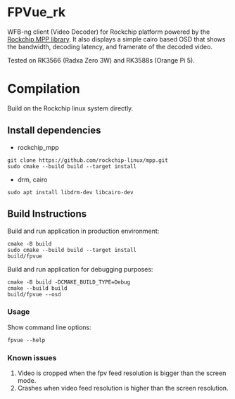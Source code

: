 # FPVue_rk

WFB-ng client (Video Decoder) for Rockchip platform powered by the [Rockchip MPP library](https://github.com/rockchip-linux/mpp).
It also displays a simple cairo based OSD that shows the bandwidth, decoding latency, and framerate of the decoded video.

Tested on RK3566 (Radxa Zero 3W) and RK3588s (Orange Pi 5).

# Compilation

Build on the Rockchip linux system directly.

## Install dependencies

- rockchip_mpp

```
git clone https://github.com/rockchip-linux/mpp.git
sudo cmake --build build --target install
```

- drm, cairo

```
sudo apt install libdrm-dev libcairo-dev
```

## Build Instructions

Build and run application in production environment:

```
cmake -B build
sudo cmake --build build --target install
build/fpvue
```

Build and run application for debugging purposes:

```
cmake -B build -DCMAKE_BUILD_TYPE=Debug
cmake --build build
build/fpvue --osd
```

### Usage

Show command line options:
```
fpvue --help
```

### Known issues

1. Video is cropped when the fpv feed resolution is bigger than the screen mode.
1. Crashes when video feed resolution is higher than the screen resolution.
